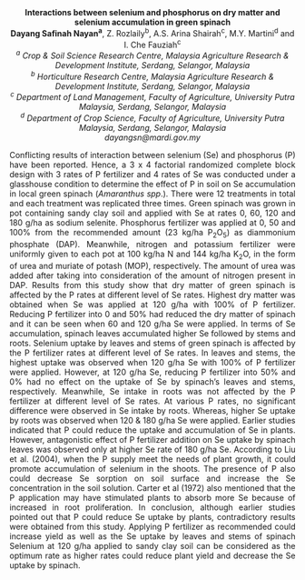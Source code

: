<center><strong>Interactions between selenium and phosphorus on dry matter and
selenium accumulation in green spinach</strong>

<center><strong>Dayang Safinah Nayan<sup>a</sup></strong>, Z. Rozlaily<sup>b</sup>, A.S. Arina Shairah<sup>c</sup>, M.Y.
Martini<sup>d</sup> and I. Che Fauziah<sup>c</sup>

<center><i><sup>a</sup> Crop & Soil Science Research Centre, Malaysia Agriculture Research
& Development Institute, Serdang, Selangor, Malaysia</i>

<center><i><sup>b</sup> Horticulture Research Centre, Malaysia Agriculture Research &
Development Institute, Serdang, Selangor, Malaysia</i>

<center><i><sup>c</sup> Department of Land Management, Faculty of Agriculture, University
Putra Malaysia, Serdang, Selangor, Malaysia</i>

<center><i><sup>d</sup> Department of Crop Science, Faculty of Agriculture, University
Putra Malaysia, Serdang, Selangor, Malaysia</i>

<center><i>dayangsn@mardi.gov.my</i>

<p style="text-align:justify">Conflicting results of interaction between selenium (Se) and phosphorus
(P) have been reported. Hence, a 3 x 4 factorial randomized complete
block design with 3 rates of P fertilizer and 4 rates of Se was
conducted under a glasshouse condition to determine the effect of P in
soil on Se accumulation in local green spinach (<i>Amaranthus spp</i>.).
There were 12 treatments in total and each treatment was replicated
three times. Green spinach was grown in pot containing sandy clay soil
and applied with Se at rates 0, 60, 120 and 180 g/ha as sodium selenite.
Phosphorus fertilizer was applied at 0, 50 and 100% from the recommended
amount (23 kg/ha P<sub>2</sub>O<sub>5</sub>) as diammonium phosphate (DAP). Meanwhile,
nitrogen and potassium fertilizer were uniformly given to each pot at
100 kg/ha N and 144 kg/ha K<sub>2</sub>O, in the form of urea and muriate of
potash (MOP), respectively. The amount of urea was added after taking
into consideration of the amount of nitrogen present in DAP. Results
from this study show that dry matter of green spinach is affected by the
P rates at different level of Se rates. Highest dry matter was obtained
when Se was applied at 120 g/ha with 100% of P fertilizer. Reducing P
fertilizer into 0 and 50% had reduced the dry matter of spinach and it
can be seen when 60 and 120 g/ha Se were applied. In terms of Se
accumulation, spinach leaves accumulated higher Se followed by stems and
roots. Selenium uptake by leaves and stems of green spinach is affected
by the P fertilizer rates at different level of Se rates. In leaves and
stems, the highest uptake was observed when 120 g/ha Se with 100% of P
fertilizer were applied. However, at 120 g/ha Se, reducing P fertilizer
into 50% and 0% had no effect on the uptake of Se by spinach’s leaves
and stems, respectively. Meanwhile, Se intake in roots was not affected
by the P fertilizer at different level of Se rates. At various P rates,
no significant difference were observed in Se intake by roots. Whereas,
higher Se uptake by roots was observed when 120 & 180 g/ha Se were
applied. Earlier studies indicated that P could reduce the uptake and
accumulation of Se in plants. However, antagonistic effect of P
fertilizer addition on Se uptake by spinach leaves was observed only at
higher Se rate of 180 g/ha Se. According to Liu et al. (2004), when the
P supply meet the needs of plant growth, it could promote accumulation
of selenium in the shoots. The presence of P also could decrease Se
sorption on soil surface and increase the Se concentration in the soil
solution. Carter et al (1972) also mentioned that the P application may
have stimulated plants to absorb more Se because of increased in root
proliferation. In conclusion, although earlier studies pointed out that
P could reduce Se uptake by plants, contradictory results were obtained
from this study. Applying P fertilizer as recommended could increase
yield as well as the Se uptake by leaves and stems of spinach Selenium
at 120 g/ha applied to sandy clay soil can be considered as the optimum
rate as higher rates could reduce plant yield and decrease the Se uptake
by spinach.
